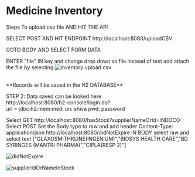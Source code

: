 ﻿# Medicine Inventory
Steps To upload csv file AND HIT THE API

SELECT POST AND HIT ENDPOINT http://localhost:8080/uploadCSV

GOTO BODY AND SELECT FORM DATA

ENTER "file" IN key and change drop down as file instead of text and attach the file by selecting
![inventory upload csv](https://user-images.githubusercontent.com/10083536/198844425-42df14f3-255e-4d6b-82e8-daeb03b7d0f7.jpg)

<br />
**Records will be saved in the H2 DATABASE**

STEP 2: Data saved can be looked here <br />
http://localhost:8080/h2-console/login.do?
<br />
url = jdbc:h2:mem:medi
un: shiva
pwd: password
<br />

Select GET
http://localhost:8080/hasStock?supplierNameOrId=INDOCO
Select POST
Set the Body type to raw and add header Content-Type: application/json
http://localhost:8080/didNotExpire
iN BODY select raw and select text
["GLAXOSMITHKLINE(INGENIUM)","BIOSYS HEALTH CARE","BD SYRINGES  (MANTRI PHARMA)","CIPLA(RESP 2)"]

![didNotExpire](https://user-images.githubusercontent.com/10083536/198891670-ec1b4f73-c772-4894-a76a-5a93e2eabda2.jpg)


![supplierIdOrNameInStock](https://user-images.githubusercontent.com/10083536/198891659-b27db9f2-7ec2-4d17-8f25-1e5f6c252f05.jpg)
